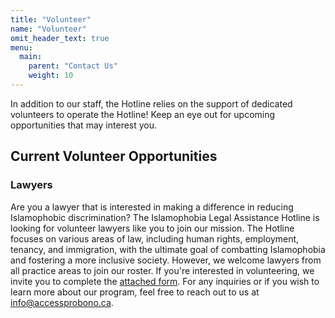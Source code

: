 ```yaml
---
title: "Volunteer"
name: "Volunteer"
omit_header_text: true
menu:
  main:
    parent: "Contact Us"
    weight: 10
---
```


In addition to our staff, the Hotline relies on the support of dedicated volunteers to operate the Hotline! Keep an eye out for upcoming opportunities that may interest you.

## Current Volunteer Opportunities

### Lawyers

Are you a lawyer that is interested in making a difference in reducing Islamophobic discrimination? The Islamophobia Legal Assistance Hotline is looking for volunteer lawyers like you to join our mission.  The Hotline focuses on various areas of law, including human rights, employment, tenancy, and immigration, with the ultimate goal of combatting Islamophobia and fostering a more inclusive society. However, we welcome lawyers from all practice areas to join our roster. If you&#39;re interested in volunteering, we invite you to complete the [attached form](https://docs.google.com/forms/d/e/1FAIpQLSc-0mzh8GCTi3IpT4Ly59cPugqXlA-AV59nFH98xlHg5sP4pA/viewform). For any inquiries or if you wish to learn more about our program, feel free to reach out to us at [info@accessprobono.ca](mailto:info@accessprobono.ca).

